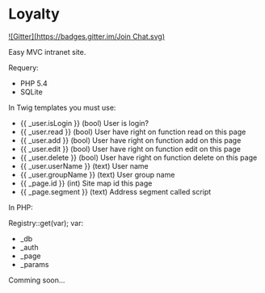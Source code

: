 Loyalty
=======
[![Gitter](https://badges.gitter.im/Join Chat.svg)](https://gitter.im/Supme/Loyalty?utm_source=badge&utm_medium=badge&utm_campaign=pr-badge&utm_content=badge)

Easy MVC intranet site.

Requery:

* PHP 5.4
* SQLite

In Twig templates you must use:

* {{ _user.isLogin }} (bool) User is login?
* {{ _user.read }} (bool) User have right on function read on this page
* {{ _user.add }} (bool) User have right on function add on this page
* {{ _user.edit }} (bool) User have right on function edit on this page
* {{ _user.delete }} (bool) User have right on function delete on this page
* {{ _user.userName }} (text) User name
* {{ _user.groupName }} (text) User group name
* {{ _page.id }} (int) Site map id this page
* {{ _page.segment }} (text) Address segment called script

In PHP:

Registry::get(var);
var:
* _db
* _auth
* _page
* _params

Comming soon...

